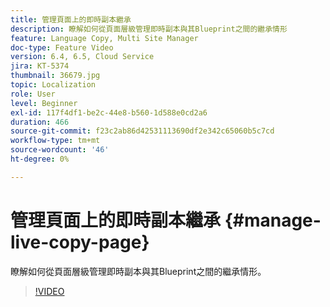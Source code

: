 ```yaml
---
title: 管理頁面上的即時副本繼承
description: 瞭解如何從頁面層級管理即時副本與其Blueprint之間的繼承情形
feature: Language Copy, Multi Site Manager
doc-type: Feature Video
version: 6.4, 6.5, Cloud Service
jira: KT-5374
thumbnail: 36679.jpg
topic: Localization
role: User
level: Beginner
exl-id: 117f4df1-be2c-44e8-b560-1d588e0cd2a6
duration: 466
source-git-commit: f23c2ab86d42531113690df2e342c65060b5c7cd
workflow-type: tm+mt
source-wordcount: '46'
ht-degree: 0%

---
```


# 管理頁面上的即時副本繼承 {#manage-live-copy-page}

瞭解如何從頁面層級管理即時副本與其Blueprint之間的繼承情形。
>[!VIDEO](https://video.tv.adobe.com/v/36679?quality=12&learn=on)

